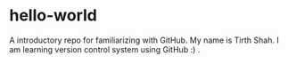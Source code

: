 # hello-world
A introductory repo for familiarizing with GitHub.
My name is Tirth Shah.
I am learning version control system using GitHub :) .
